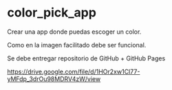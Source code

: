 # color_pick_app
Crear una app donde puedas escoger un color.

Como en la imagen facilitado debe ser funcional.

Se debe entregar repositorio de GitHub + GitHub Pages

https://drive.google.com/file/d/1HOr2xw1CI77-yMFdp_3drOu98MDRV4zW/view
